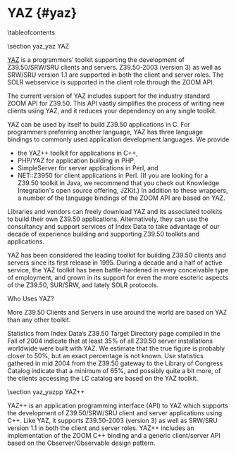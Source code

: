 YAZ    {#yaz}
===

\tableofcontents

\section yaz_yaz YAZ

[YAZ](http://www.indexdata.com/yaz) is a programmers’ toolkit supporting the
development of Z39.50/SRW/SRU clients and servers. Z39.50-2003 (version 3) as
well as SRW/SRU version 1.1 are supported in both the client and server roles.
The SOLR webservice is supported in the client role through the ZOOM API.

The current version of YAZ includes support for the industry standard ZOOM API
for Z39.50. This API vastly simplifies the process of writing new clients using
YAZ, and it reduces your dependency on any single toolkit.

YAZ can be used by itself to build Z39.50 applications in C. For programmers
preferring another language, YAZ has three language bindings to commonly used
application development languages. We provide
 - the YAZ++ toolkit for applications in C++,
 - PHP/YAZ for application building in PHP,
 - SimpleServer for server applications in Perl, and
 - NET::Z3950 for client applications in Perl.
(If you are looking for a Z39.50 toolkit in Java, we recommend that you check
out Knowledge Integration's open source offering, JZKit.) In addition to these
wrappers, a number of the language bindings of the ZOOM API are based on YAZ.

Libraries and vendors can freely download YAZ and its associated toolkits to build their own Z39.50 applications. Alternatively, they can use the consultancy and support services of Index Data to take advantage of our decade of experience building and supporting Z39.50 toolkits and applications.

YAZ has been considered the leading toolkit for building Z39.50 clients and servers since its first release in 1995. During a decade and a half of active service, the YAZ toolkit has been battle-hardened in every conceivable type of employment, and grown in its support for even the more esoteric aspects of the Z39.50, SUR/SRW, and lately SOLR protocols.

Who Uses YAZ?

More Z39.50 Clients and Servers in use around the world are based on YAZ than any other toolkit.

Statistics from Index Data’s Z39.50 Target Directory page compiled in the Fall of 2004 indicate that at least 35% of all Z39.50 server installations worldwide were built with YAZ. We estimate that the true figure is probably closer to 50%, but an exact percentage is not known. Use statistics gathered in mid 2004 from the Z39.50 gateway to the Library of Congress Catalog indicate that a minimum of 65%, and possibly quite a bit more, of the clients accessing the LC catalog are based on the YAZ toolkit.

\section yaz_yazpp YAZ++

YAZ++ is an application programming interface (API) to YAZ which supports the development of Z39.50/SRW/SRU client and server applications using C++. Like YAZ, it supports Z39.50-2003 (version 3) as well as SRW/SRU version 1.1 in both the client and server roles. YAZ++ includes an implementation of the ZOOM C++ binding and a generic client/server API based on the Observer/Observable design pattern.
